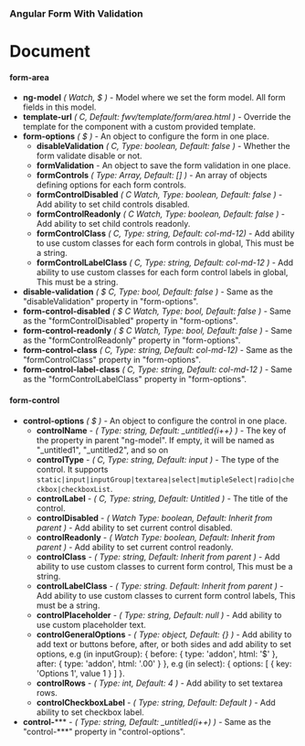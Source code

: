 ### Angular Form With Validation

# Document

#### form-area
* **ng-model** *( Watch, $ )* - Model where we set the form model. All form fields in this model. 
* **template-url** *( C, Default: fwv/template/form/area.html )* - Override the template for the component with a custom provided template.
* **form-options** *( $ )* - An object to configure the form in one place.
    * **disableValidation** *( C, Type: boolean, Default: false )* - Whether the form validate disable or not.
    * **formValidation** - An object to save the form validation in one place.
    * **formControls** *( Type: Array, Default: [] )* - An array of objects defining options for each form controls.
    * **formControlDisabled** *( C Watch, Type: boolean, Default: false )* - Add ability to set child controls disabled.
    * **formControlReadonly** *( C Watch, Type: boolean, Default: false )* - Add ability to set child controls readonly.
    * **formControlClass** *( C, Type: string, Default: col-md-12)* - Add ability to use custom classes for each form controls in global, This must be a string.
    * **formControlLabelClass** *( C, Type: string, Default: col-md-12 )* - Add ability to use custom classes for each form control labels in global, This must be a string.
* **disable-validation** *( $ C, Type: bool, Default: false )* - Same as the "disableValidation" property in "form-options".
* **form-control-disabled** *( $ C Watch, Type: bool, Default: false )* - Same as the "formControlDisabled" property in "form-options".
* **form-control-readonly** *( $ C Watch, Type: bool, Default: false )* - Same as the "formControlReadonly" property in "form-options".
* **form-control-class** *( C, Type: string, Default: col-md-12)* - Same as the "formControlClass" property in "form-options".
* **form-control-label-class** *( C, Type: string, Default: col-md-12 )* - Same as the "formControlLabelClass" property in "form-options".

#### form-control
* **control-options** *( $ )* - An object to configure the control in one place.
   * **controlName** - *( Type: string, Default: _untitled{i++} )* - The key of the property in parent "ng-model". If empty, it will be named as "_untitled1", "_untitled2", and so on
   * **controlType** - *( C, Type: string, Default: input )* - The type of the control. It supports `static|input|inputGroup|textarea|select|mutipleSelect|radio|checkbox|checkboxList`.
   * **controlLabel** - *( C, Type: string, Default: Untitled )* - The title of the control.
   * **controlDisabled** - *( Watch Type: boolean, Default: Inherit from parent )* - Add ability to set current control disabled.
   * **controlReadonly** - *( Watch Type: boolean, Default: Inherit from parent )* - Add ability to set current control readonly.
   * **controlClass** - *( Type: string, Default: Inherit from parent )* - Add ability to use custom classes to current form control, This must be a string.
   * **controlLabelClass** - *( Type: string. Default: Inherit from parent )* - Add ability to use custom classes to current form control labels, This must be a string.
   * **controlPlaceholder** - *( Type: string, Default: null )* - Add ability to use custom placeholder text.
   * **controlGeneralOptions** - *( Type: object, Default: {} )* - Add ability to add text or buttons before, after, or both sides and add ability to set options, e.g (in inputGroup): { before: { type: 'addon', html: '$' }, after: { type: 'addon', html: '.00' } }, e.g (in select): { options: [ { key: 'Options 1', value 1 } ] }.
   * **controlRows** - *( Type: int, Default: 4 )* - Add ability to set textarea rows.
   * **controlCheckboxLabel** - *( Type: string, Default: Default )* - Add ability to set checkbox label.
* **control-***** - *( Type: string, Default: _untitled(i++) )* - Same as the "control-***" property in "control-options".

